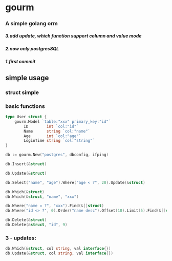 # gourm

### A simple golang orm

##### 3.add update, which function support column and value mode

##### 2.now only postgresSQL

##### 1.first commit

## simple usage

### struct simple

### basic functions

``` go
type User struct {
    gourm.Model `table:"xxx" primary_key:"id"` 
        ID        int `col:"id"` 
        Name      string `col:"name"` 
        Age       int `col:"age"` 
        LoginTime string `col:"string"` 
}

```

``` go
db := gourm.New("postgres", dbconfig, ifping)

db.Insert(&struct)

db.Update(&struct)

db.Select("name", "age").Where("age < ?", 20).Update(&struct)

db.Which(&struct)
db.Which(&struct, "name", "xxx")

db.Where("name = ?", "xxx").Find(&[]struct)
db.Where("id <> ?", 0).Order("name desc").Offset(10).Limit(5).Find(&[]struct)

db.Delete(&struct)
db.Delete(&struct, "id", 9)

```

### 3 - updates:

``` go
db.Which(&struct, col string, val interface{})
db.Update(&struct, col string, val interface{})

```
